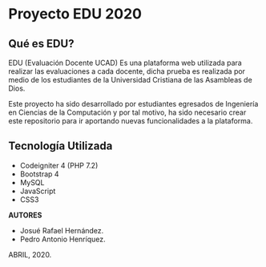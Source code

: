 # Proyecto EDU 2020

## Qué es EDU?

EDU (Evaluación Docente UCAD) Es una plataforma web utilizada para realizar las evaluaciones a cada docente, dicha prueba es realizada por medio de los estudiantes de la Universidad Cristiana de las Asambleas de Dios.

Este proyecto ha sido desarrollado por estudiantes egresados de Ingeniería en Ciencias de la Computación y por tal motivo, ha sido necesario crear este repositorio para ir aportando nuevas funcionalidades a la plataforma.

## Tecnología Utilizada
- Codeigniter 4 (PHP 7.2)
- Bootstrap 4
- MySQL
- JavaScript
- CSS3

**AUTORES**
- Josué Rafael Hernández.
- Pedro Antonio Henríquez.

ABRIL, 2020.
